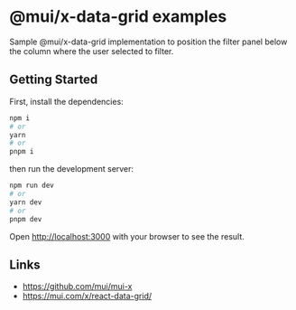 # @mui/x-data-grid examples

Sample @mui/x-data-grid implementation to position the filter panel below the column where the user selected to filter. 

## Getting Started

First, install the dependencies:

```bash
npm i
# or
yarn
# or
pnpm i
```

then run the development server:
```bash
npm run dev
# or
yarn dev
# or
pnpm dev
```

Open [http://localhost:3000](http://localhost:3000) with your browser to see the result.


## Links

* https://github.com/mui/mui-x
* https://mui.com/x/react-data-grid/